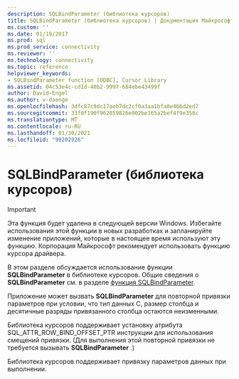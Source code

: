 ```yaml
---
description: SQLBindParameter (библиотека курсоров)
title: SQLBindParameter (библиотека курсоров) | Документация Майкрософт
ms.custom: ''
ms.date: 01/19/2017
ms.prod: sql
ms.prod_service: connectivity
ms.reviewer: ''
ms.technology: connectivity
ms.topic: reference
helpviewer_keywords:
- SQLBindParameter function [ODBC], Cursor Library
ms.assetid: 04c53e4c-cd1d-40b2-9997-684ebe43499f
author: David-Engel
ms.author: v-daenge
ms.openlocfilehash: 3dfc87c9dc17aeb7dc2cf0a3aa1bfa8e466d2ed7
ms.sourcegitcommit: 33f0f190f962059826e002be165a2bef4f9e350c
ms.translationtype: MT
ms.contentlocale: ru-RU
ms.lasthandoff: 01/30/2021
ms.locfileid: "99202926"
---
```

# <a name="sqlbindparameter-cursor-library"></a>SQLBindParameter (библиотека курсоров)
> [!IMPORTANT]  
>  Эта функция будет удалена в следующей версии Windows. Избегайте использования этой функции в новых разработках и запланируйте изменение приложений, которые в настоящее время используют эту функцию. Корпорация Майкрософт рекомендует использовать функцию курсора драйвера.  
  
 В этом разделе обсуждается использование функции **SQLBindParameter** в библиотеке курсоров. Общие сведения о **SQLBindParameter** см. в разделе [функция SQLBindParameter](../../../odbc/reference/syntax/sqlbindparameter-function.md).  
  
 Приложение может вызвать **SQLBindParameter** для повторной привязки параметров при условии, что тип данных C, размер столбца и десятичные разряды привязанного столбца остаются неизменными.  
  
 Библиотека курсоров поддерживает установку атрибута SQL_ATTR_ROW_BIND_OFFSET_PTR инструкции для использования смещений привязки. (Для выполнения этой повторной привязки не требуется вызывать **SQLBindParameter** .)  
  
 Библиотека курсоров поддерживает привязку параметров данных при выполнении.
